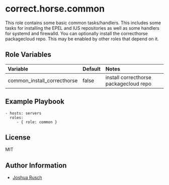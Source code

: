 correct.horse.common
=========

This role contains some basic common tasks/handlers. This includes some tasks for installing the EPEL and IUS repositories as well as some handlers for systemd and firewalld. You can optionally install the correcthorse packagecloud repo. This may be enabled by other roles that depend on it.

Role Variables
--------------
| Variable                              | Default                       | Notes                                         |
| :---                                  | :---                          | :---                                          |
| common_install_correcthorse           | false                         | install correcthorse packagecloud repo	|

Example Playbook
----------------

    - hosts: servers
      roles:
         - { role: common }

License
-------

MIT

Author Information
------------------

* [Joshua Rusch](https://correct.horse/)
